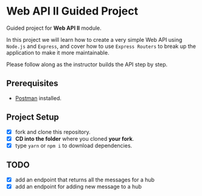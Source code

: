 # Web API II Guided Project

Guided project for **Web API II** module.

In this project we will learn how to create a very simple Web API using `Node.js` and `Express`, and cover how to use `Express Routers` to break up the application to make it more maintainable.

Please follow along as the instructor builds the API step by step.

## Prerequisites

- [Postman](https://www.getpostman.com/downloads/) installed.

## Project Setup

- [x] fork and clone this repository.
- [x] **CD into the folder** where you cloned **your fork**.
- [x] type `yarn` or `npm i` to download dependencies.

## TODO

- [x] add an endpoint that returns all the messages for a hub
- [x] add an endpoint for adding new message to a hub
